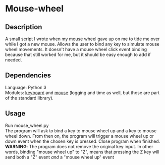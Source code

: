 # Mouse-wheel

## Description
<p id="Description">
  A small script I wrote when my mouse wheel gave up on me to tide me over while I got a new mouse. Allows the user to bind any key to simulate mouse wheel movements. It doesn't have a mouse wheel click event binding because that still worked for me, but it should be easy enough to add if needed.
</p>

## Dependencies
<p id="Dependencies">
  Language: Python 3<br>
  Modules: <a href="https://pypi.org/project/keyboard/">keyboard</a> and <a href="https://pypi.org/project/mouse/">mouse</a> (logging and time as well, but those are part of the standard library).
</p>

## Usage
<p id="Usage">
  Run mouse_wheel.py<br>
  The program will ask to bind a key to mouse wheel up and a key to mouse wheel down. From then on, the program will trigger a mouse wheel up or down event when the chosen key is pressed. Close program when finished.<br>
  <b>WARNING</b>: The program does not remove the original key input. In other words, binding "mouse wheel up" to "Z", means that pressing the Z key will send both a "Z" event <i>and</i> a "mouse wheel up" event
</p>
